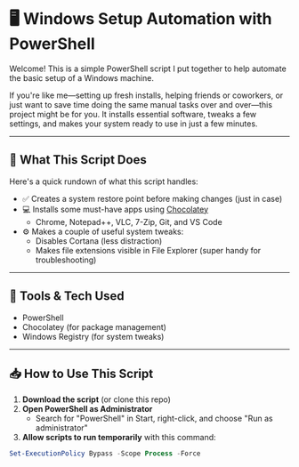 # 🖥️ Windows Setup Automation with PowerShell

Welcome! This is a simple PowerShell script I put together to help automate the basic setup of a Windows machine. 

If you're like me—setting up fresh installs, helping friends or coworkers, or just want to save time doing the same manual tasks over and over—this project might be for you. It installs essential software, tweaks a few settings, and makes your system ready to use in just a few minutes.

---

## 🚀 What This Script Does

Here's a quick rundown of what this script handles:

- ✅ Creates a system restore point before making changes (just in case)
- 💻 Installs some must-have apps using [Chocolatey](https://chocolatey.org/)
  - Chrome, Notepad++, VLC, 7-Zip, Git, and VS Code
- ⚙️ Makes a couple of useful system tweaks:
  - Disables Cortana (less distraction)
  - Makes file extensions visible in File Explorer (super handy for troubleshooting)

---

## 🧰 Tools & Tech Used

- PowerShell
- Chocolatey (for package management)
- Windows Registry (for system tweaks)

---

## 📥 How to Use This Script

1. **Download the script** (or clone this repo)
2. **Open PowerShell as Administrator**
   - Search for "PowerShell" in Start, right-click, and choose "Run as administrator"
3. **Allow scripts to run temporarily** with this command:

```powershell
Set-ExecutionPolicy Bypass -Scope Process -Force
